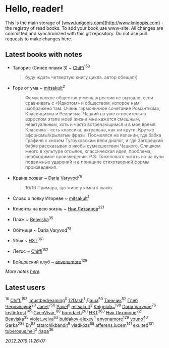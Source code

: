 # Hello, reader!
This is the main storage of [www.knigopis.com](http://www.knigopis.com) - the registry of read books.
To add your book use www-site. All changes are committed and synchronized with this git repository.
Do not use pull requests to make changes here.


## Latest books with notes
* Талорис (Синее пламя 3) ~ [Chiffi](users/105/105831994080785626680-google)<sup>153</sup>
    > буду ждать четвертую книгу цикла. автор обещал))

* Горе от ума ~ [mitsakult](users/288/288034278-vkontakte)<sup>2</sup>
    > Фамусовское общество у меня агрессии не вызвало, если сравнивать с «Идиотом» и обществом, которое нам изображено там. Очень гармоничное сочетание Романтизма, Классицизма и Реализма. Чацкий на уже относительно взрослом этапе моей жизни мне кажется смешным, неактуальным, хоть и часто встречающимся и в мое время. Классика - есть классика, актуальна, как ни крути. Крутые афоризмы/крылатые фразы. Посмеялся на явлении, где бабка Графиня с князем Тугоуховским вели диалог, и где Загорецкий бабке рассказывал о якобы сумасшествии Чацкого. Слишком много в культуре отсылок, классическая идея, проблема, необходимое произведение. P.S. Тяжеловато читать из-за кучи подвижных ударений и в принципе стихотворной формы произведения.

* Країна розваг ~ [Daria Varyvod](users/829/829893410524253-facebook)<sup>76</sup>
    > 10/10 Примара, що живе у кімнаті жахів.

* Слово о полку Игореве ~ [mitsakult](users/288/288034278-vkontakte)<sup>1</sup>

* Клиенты на всю жизнь ~ [Ник Литвинов](users/241/241974816-vkontakte)<sup>221</sup>

* Пляж ~ [Beaviska](users/102/10202544960024508-facebook)<sup>35</sup>

* Обітниця ~ [Daria Varyvod](users/829/829893410524253-facebook)<sup>75</sup>

* Убик ~ [HXT](users/100/100002563462782-facebook)<sup>361</sup>

* Летос ~ [Chiffi](users/105/105831994080785626680-google)<sup>152</sup>

* Бойцовский клуб ~ [anvonamore](users/595/5957175-vkontakte)<sup>129</sup>


_More notes [here](latest_books_with_notes.md)._


## Latest users
[](users/270/270444099499-odnoklassniki)<sup>16</sup> 
[Chiffi](users/105/105831994080785626680-google)<sup>153</sup> 
[imustbedreaming](users/123/123376372-vkontakte)<sup>0</sup> 
[12Dash](users/270/270793814-vkontakte)<sup>1</sup> 
[Даша](users/334/334696193054530347-mailru)<sup>50</sup> 
[Таньчик](users/209/2096581563762610-facebook)<sup>52</sup> 
[Глеб Чернявский](users/122/12269424984830334284-mailru)<sup>20</sup> 
[Janet](users/108/108113656204404967440-google)<sup>750</sup> 
[Pavel](users/115/115796399209122380492-google)<sup>0</sup> 
[mitsakult](users/288/288034278-vkontakte)<sup>2</sup> 
[Knigolub~](users/111/111878597279669641685-google)<sup>199</sup> 
[Daria Varyvod](users/829/829893410524253-facebook)<sup>76</sup> 
[lostinfrost](users/217/217891524-vkontakte)<sup>145</sup> 
[GvenVivar ](users/158/158266434925901-facebook)<sup>88</sup> 
[borodach](users/157/15706320-vkontakte)<sup>201</sup> 
[HXT](users/100/100002563462782-facebook)<sup>363</sup> 
[Ник Литвинов](users/241/241974816-vkontakte)<sup>221</sup> 
[Beaviska](users/102/10202544960024508-facebook)<sup>35</sup> 
[violet_velva](users/116/116961712580551399099-google)<sup>63</sup> 
[buldakov-alexey](users/480/48050444-yandex)<sup>4</sup> 
[anvonamore](users/595/5957175-vkontakte)<sup>129</sup> 
[youno](users/302/302928912-vkontakte)<sup>40</sup> 
[Garka](users/115/115753719718250012620-google)<sup>235</sup> 
[En](users/333/333646551-vkontakte)<sup>82</sup> 
[tatarchikbandit](users/104/104025550-vkontakte)<sup>9</sup> 
[vladkozz](users/572/57239276-vkontakte)<sup>55</sup> 
[afferens.lucem](users/196/196071655-vkontakte)<sup>141</sup> 
[exulted](users/100/100599204551896265722-google)<sup>131</sup> 
[tuberosus.hell](users/325/325338991-yandex)<sup>0</sup> 
[4apa](users/117/117392596378069249667-google)<sup>36</sup> 


_20.12.2019 11:26:07_
